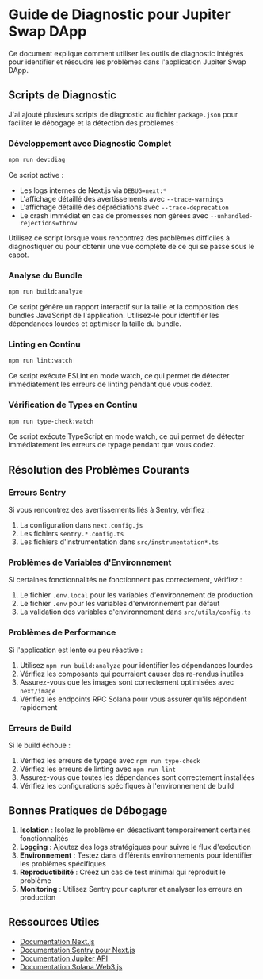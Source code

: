 # Guide de Diagnostic pour Jupiter Swap DApp

Ce document explique comment utiliser les outils de diagnostic intégrés pour identifier et résoudre les problèmes dans l'application Jupiter Swap DApp.

## Scripts de Diagnostic

J'ai ajouté plusieurs scripts de diagnostic au fichier `package.json` pour faciliter le débogage et la détection des problèmes :

### Développement avec Diagnostic Complet

```bash
npm run dev:diag
```

Ce script active :
- Les logs internes de Next.js via `DEBUG=next:*`
- L'affichage détaillé des avertissements avec `--trace-warnings`
- L'affichage détaillé des dépréciations avec `--trace-deprecation`
- Le crash immédiat en cas de promesses non gérées avec `--unhandled-rejections=throw`

Utilisez ce script lorsque vous rencontrez des problèmes difficiles à diagnostiquer ou pour obtenir une vue complète de ce qui se passe sous le capot.

### Analyse du Bundle

```bash
npm run build:analyze
```

Ce script génère un rapport interactif sur la taille et la composition des bundles JavaScript de l'application. Utilisez-le pour identifier les dépendances lourdes et optimiser la taille du bundle.

### Linting en Continu

```bash
npm run lint:watch
```

Ce script exécute ESLint en mode watch, ce qui permet de détecter immédiatement les erreurs de linting pendant que vous codez.

### Vérification de Types en Continu

```bash
npm run type-check:watch
```

Ce script exécute TypeScript en mode watch, ce qui permet de détecter immédiatement les erreurs de typage pendant que vous codez.

## Résolution des Problèmes Courants

### Erreurs Sentry

Si vous rencontrez des avertissements liés à Sentry, vérifiez :
1. La configuration dans `next.config.js`
2. Les fichiers `sentry.*.config.ts`
3. Les fichiers d'instrumentation dans `src/instrumentation*.ts`

### Problèmes de Variables d'Environnement

Si certaines fonctionnalités ne fonctionnent pas correctement, vérifiez :
1. Le fichier `.env.local` pour les variables d'environnement de production
2. Le fichier `.env` pour les variables d'environnement par défaut
3. La validation des variables d'environnement dans `src/utils/config.ts`

### Problèmes de Performance

Si l'application est lente ou peu réactive :
1. Utilisez `npm run build:analyze` pour identifier les dépendances lourdes
2. Vérifiez les composants qui pourraient causer des re-rendus inutiles
3. Assurez-vous que les images sont correctement optimisées avec `next/image`
4. Vérifiez les endpoints RPC Solana pour vous assurer qu'ils répondent rapidement

### Erreurs de Build

Si le build échoue :
1. Vérifiez les erreurs de typage avec `npm run type-check`
2. Vérifiez les erreurs de linting avec `npm run lint`
3. Assurez-vous que toutes les dépendances sont correctement installées
4. Vérifiez les configurations spécifiques à l'environnement de build

## Bonnes Pratiques de Débogage

1. **Isolation** : Isolez le problème en désactivant temporairement certaines fonctionnalités
2. **Logging** : Ajoutez des logs stratégiques pour suivre le flux d'exécution
3. **Environnement** : Testez dans différents environnements pour identifier les problèmes spécifiques
4. **Reproductibilité** : Créez un cas de test minimal qui reproduit le problème
5. **Monitoring** : Utilisez Sentry pour capturer et analyser les erreurs en production

## Ressources Utiles

- [Documentation Next.js](https://nextjs.org/docs)
- [Documentation Sentry pour Next.js](https://docs.sentry.io/platforms/javascript/guides/nextjs/)
- [Documentation Jupiter API](https://station.jup.ag/docs/apis/swap-api)
- [Documentation Solana Web3.js](https://solana-labs.github.io/solana-web3.js/)
